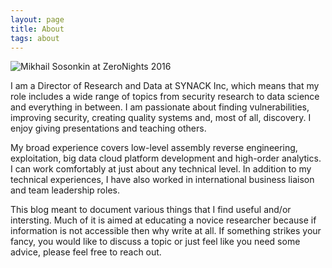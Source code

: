 ```yaml
---
layout: page
title: About
tags: about
---
```


![](../../../../images/self_zeronight.jpg "Mikhail Sosonkin at ZeroNights 2016")

I am a Director of Research and Data at SYNACK Inc, which means that my role includes a wide range of topics from security research to data science and everything in between. I am passionate about finding vulnerabilities, improving security, creating quality systems and, most of all, discovery. I enjoy giving presentations and teaching others. 

My broad experience covers low-level assembly reverse engineering, exploitation, big data cloud platform development and high-order analytics. I can work comfortably at just about any technical level. In addition to my technical experiences, I have also worked in international business liaison and team leadership roles. 

This blog meant to document various things that I find useful and/or intersting. Much of it is aimed at educating a novice researcher because if information is not accessible then why write at all. If something strikes your fancy, you would like to discuss a topic or just feel like you need some advice, please feel free to reach out.
